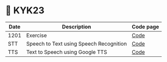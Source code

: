 # 🌿 KYK23

|Date| Description | Code page |
|---|---|---|
|1201| Exercise | [Code](https://github.com/MK316/KYK23/blob/main/PS1201.ipynb)|
|STT| Speech to Text using Speech Recognition | [Code](https://github.com/MK316/KYK23/blob/main/SpeakingApp.ipynb)|
|TTS|Text to Speech using Google TTS | [Code](https://github.com/MK316/KYK23/blob/main/TTS.ipynb)|

